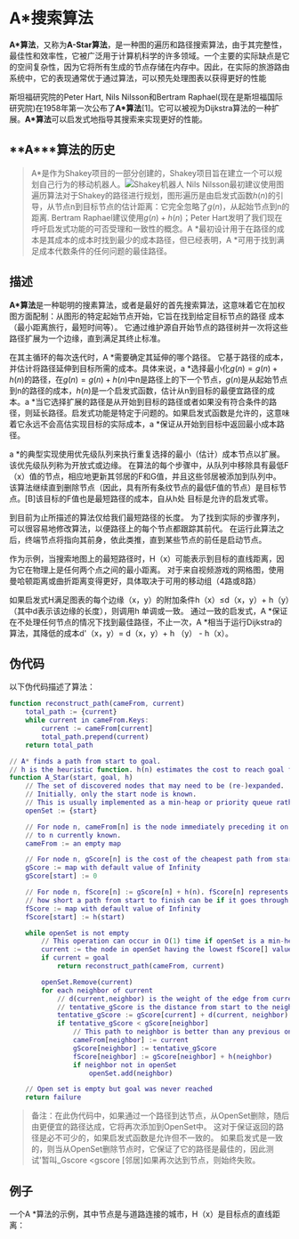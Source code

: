 # A*搜索算法

**A\*算法**，又称为**A-Star算法**，是一种图的遍历和路径搜索算法，由于其完整性，最佳性和效率性，它被广泛用于计算机科学的许多领域。一个主要的实际缺点是它的空间复杂性，因为它将所有生成的节点存储在内存中。因此，在实际的旅游路由系统中，它的表现通常优于通过算法，可以预先处理图表以获得更好的性能

斯坦福研究院的Peter Hart, Nils Nilsson和Bertram Raphael(现在是斯坦福国际研究院)在1958年第一次公布了**A\*算法**[1]。它可以被视为Dijkstra算法的一种扩展。**A\*算法**可以启发式地指导其搜索来实现更好的性能。

## **A\***算法的历史

> A*是作为Shakey项目的一部分创建的，Shakey项目旨在建立一个可以规划自己行为的移动机器人。![Shakey机器人](Shakey.png)
>Nils Nilsson最初建议使用图遍历算法对于Shakey的路径进行规划，图形遍历是由启发式函数$h(n)$的引导，从节点n到目标节点的估计距离：它完全忽略了$g(n)$，从起始节点到n的距离. Bertram Raphael建议使用$g(n) + h(n)$；Peter Hart发明了我们现在呼吁启发式功能的可否受理和一致性的概念。A *最初设计用于在路径的成本是其成本的成本时找到最少的成本路径，但已经表明，A *可用于找到满足成本代数条件的任何问题的最佳路径。
>

>

>

## 描述

**A\*算法**是一种聪明的搜素算法，或者是最好的首先搜索算法，这意味着它在加权图方面配制：从图形的特定起始节点开始，它旨在找到给定目标节点的路径 成本（最小距离旅行，最短时间等）。 它通过维护源自开始节点的路径树并一次将这些路径扩展为一个边缘，直到满足其终止标准。

在其主循环的每次迭代时，A *需要确定其延伸的哪个路径。 它基于路径的成本，并估计将路径延伸到目标所需的成本。具体来说，a *选择最小化$g(n)=g(n)+h(n)$的路径，在$g(n)=g(n)+h(n)$中n是路径上的下一个节点，$g(n)$是从起始节点到n的路径的成本，$h(n)$是一个启发式函数，估计从n到目标的最便宜路径的成本。a *当它选择扩展的路径是从开始到目标的路径或者如果没有符合条件的路径，则延长路径。启发式功能是特定于问题的。如果启发式函数是允许的，这意味着它永远不会高估实现目标的实际成本，a *保证从开始到目标中返回最小成本路径。

a *的典型实现使用优先级队列来执行重复选择的最小（估计）成本节点以扩展。 该优先级队列称为开放式或边缘。 在算法的每个步骤中，从队列中移除具有最低F（x）值的节点，相应地更新其邻居的F和G值，并且这些邻居被添加到队列中。 该算法继续直到删除节点（因此，具有所有条纹节点的最低F值的节点）是目标节点。[B]该目标的F值也是最短路径的成本，自从h处 目标是允许的启发式零。

到目前为止所描述的算法仅给我们最短路径的长度。 为了找到实际的步骤序列，可以很容易地修改算法，以便路径上的每个节点都跟踪其前代。 在运行此算法之后，终端节点将指向其前身，依此类推，直到某些节点的前任是启动节点。

作为示例，当搜索地图上的最短路径时，H（x）可能表示到目标的直线距离，因为它在物理上是任何两个点之间的最小距离。 对于来自视频游戏的网格图，使用曼哈顿距离或曲折距离变得更好，具体取决于可用的移动组（4路或8路）

如果启发式H满足图表的每个边缘（x，y）的附加条件h（x）≤d（x，y）+ h（y）（其中d表示该边缘的长度），则调用h 单调或一致。 通过一致的启发式，A *保证在不处理任何节点的情况下找到最佳路径，不止一次，A *相当于运行Dijkstra的算法，其降低的成本d'（x，y）= d（x，y）+ h （y） - h（x）。

## 伪代码

以下伪代码描述了算法：

```matlab
function reconstruct_path(cameFrom, current)
    total_path := {current}
    while current in cameFrom.Keys:
        current := cameFrom[current]
        total_path.prepend(current)
    return total_path

// A* finds a path from start to goal.
// h is the heuristic function. h(n) estimates the cost to reach goal from node n.
function A_Star(start, goal, h)
    // The set of discovered nodes that may need to be (re-)expanded.
    // Initially, only the start node is known.
    // This is usually implemented as a min-heap or priority queue rather than a hash-set.
    openSet := {start}

    // For node n, cameFrom[n] is the node immediately preceding it on the cheapest path from start
    // to n currently known.
    cameFrom := an empty map

    // For node n, gScore[n] is the cost of the cheapest path from start to n currently known.
    gScore := map with default value of Infinity
    gScore[start] := 0

    // For node n, fScore[n] := gScore[n] + h(n). fScore[n] represents our current best guess as to
    // how short a path from start to finish can be if it goes through n.
    fScore := map with default value of Infinity
    fScore[start] := h(start)

    while openSet is not empty
        // This operation can occur in O(1) time if openSet is a min-heap or a priority queue
        current := the node in openSet having the lowest fScore[] value
        if current = goal
            return reconstruct_path(cameFrom, current)

        openSet.Remove(current)
        for each neighbor of current
            // d(current,neighbor) is the weight of the edge from current to neighbor
            // tentative_gScore is the distance from start to the neighbor through current
            tentative_gScore := gScore[current] + d(current, neighbor)
            if tentative_gScore < gScore[neighbor]
                // This path to neighbor is better than any previous one. Record it!
                cameFrom[neighbor] := current
                gScore[neighbor] := tentative_gScore
                fScore[neighbor] := gScore[neighbor] + h(neighbor)
                if neighbor not in openSet
                    openSet.add(neighbor)

    // Open set is empty but goal was never reached
    return failure
```

>备注：在此伪代码中，如果通过一个路径到达节点，从OpenSet删除，随后由更便宜的路径达成，它将再次添加到OpenSet中。 这对于保证返回的路径是必不可少的，如果启发式函数是允许但不一致的。 如果启发式是一致的，则当从OpenSet删除节点时，它保证了它的路径是最佳的，因此测试'暂叫_Gscore <gscore [邻居]如果再次达到节点，则始终失败。

## 例子

一个A *算法的示例，其中节点是与道路连接的城市，H（x）是目标点的直线距离：
